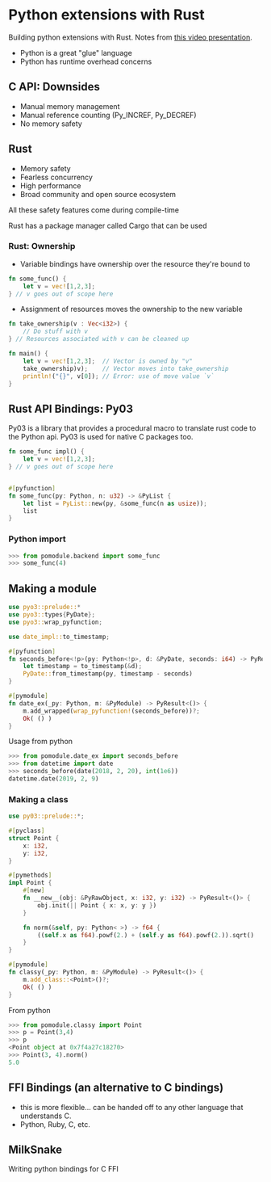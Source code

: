 # Python extensions with Rust

Building python extensions with Rust.  Notes from [this video presentation](https://www.youtube.com/watch?v=4h8Ll9_-SZY).

- Python is a great "glue" language
- Python has runtime overhead concerns

## C API: Downsides
- Manual memory management
- Manual reference counting (Py_INCREF, Py_DECREF)
- No memory safety

## Rust
- Memory safety
- Fearless concurrency
- High performance
- Broad community and open source ecosystem

All these safety features come during compile-time

Rust has a package manager called Cargo that can be used

### Rust: Ownership
- Variable bindings have ownership over the resource they're bound to
```rust
fn some_func() {
	let v = vec![1,2,3];
} // v goes out of scope here
```
- Assignment of resources moves the ownership to the new variable
```rust
fn take_ownership(v : Vec<i32>) {
	// Do stuff with v
} // Resources associated with v can be cleaned up

fn main() {
	let v = vec![1,2,3];  // Vector is owned by "v"
	take_ownership)v);    // Vector moves into take_ownership
	println!("{}", v[0]); // Error: use of move value `v`
}
```

## Rust API Bindings: Py03

Py03 is a library that provides a procedural macro to translate rust code to the Python api.  Py03 is used for native C packages too.
```rust
fn some_func impl() {
	let v = vec![1,2,3];
} // v goes out of scope here


#[pyfunction]
fn some_func(py: Python, n: u32) -> &PyList {
	let list = PyList::new(py, &some_func(n as usize));
	list
}
```

### Python import
```python
>>> from pomodule.backend import some_func
>>> some_func(4)
```

## Making a module
```rust
use pyo3::prelude::*
use pyo3::types{PyDate};
use pyo3::wrap_pyfunction;

use date_impl::to_timestamp;

#[pyfunction]
fn seconds_before<!p>(py: Python<!p>, d: &PyDate, seconds: i64) -> PyResult<&!p PyDate> {
	let timestamp = to_timestamp(&d);
	PyDate::from_timestamp(py, timestamp - seconds)
}

#[pymodule]
fn date_ex(_py: Python, m: &PyModule) -> PyResult<()> {
	m.add_wrapped(wrap_pyfunction!(seconds_before))?;
	Ok( () )
}
```

Usage from python
```python
>>> from pomodule.date_ex import seconds_before
>>> from datetime import date
>>> seconds_before(date(2018, 2, 20), int(1e6))
datetime.date(2019, 2, 9)
```

### Making a class
```rust
use py03::prelude::*;

#[pyclass]
struct Point {
	x: i32,
	y: i32,
}

#[pymethods]
impl Point {
	#[new]
	fn __new__(obj: &PyRawObject, x: i32, y: i32) -> PyResult<()> {
		obj.init(|| Point { x: x, y: y })
	}

	fn norm(&self, py: Python< >) -> f64 {
		((self.x as f64).powf(2.) + (self.y as f64).powf(2.)).sqrt()
	}
}
```

```rust
#[pymodule]
fn classy(_py: Python, m: &PyModule) -> PyResult<()> {
	m.add_class::<Point>()?;
	Ok( () )
}
```

From python
```python
>>> from pomodule.classy import Point
>>> p = Point(3,4)
>>> p
<Point object at 0x7f4a27c18270>
>>> Point(3, 4).norm()
5.0
```

## FFI Bindings (an alternative to C bindings)

- this is more flexible... can be handed off to any other language that understands C.
- Python, Ruby, C, etc.

## MilkSnake
Writing python bindings for C FFI
